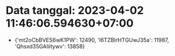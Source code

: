 # Data tanggal: 2023-04-02 11:46:06.594630+07:00

* {'mt2oCbBVES6wK1PW': 12490, 'l6TZBIrHTGUwJ35a': 11987, 'Qhsxd35GAliitywv': 13858}
